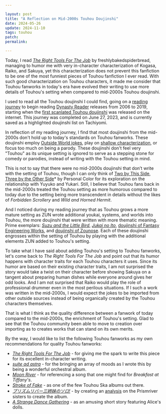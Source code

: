 ```yaml
---

layout: post
title: "A Reflection on Mid-2000s Touhou Doujinshi"
date: 2024-05-26
update: 2024-11-10
tags: touhou
patch: 
permalink:

---
```


Today, I read [*The Right Tools For The Job*](https://archiveofourown.org/works/43380529?view_full_work=true) by freshlybakedspiderbread, managing to humor me with very in-character characterization of Kogasa, Raiko, and Sakuya, yet this characterization does not prevent this fanfiction to be one of the most funniest pieces of Touhou fanfiction I ever read. With such good characterization on Touhou characters, it made me consider that Touhou fanworks in today's era have evolved their writing to use more details of Touhou's setting when compared to mid-2000s Touhou doujinshi.

I used to read all the Touhou doujinshi I could find, going on a [reading journey](https://ayearofreadingtheworld.com/thelist/) to begin reading [Dynasty Reader](https://dynasty-scans.com/doujins/touhou_project) releases from 2006 to 2019, starting when the [first scanlated Touhou doujinshi](https://dynasty-scans.com/chapters/its_not_a_dream) was released on the internet. This journey was completed on June 27, 2023, and is currently saved as a highlighted doujinshi list on Tachiyomi.

In reflection of my reading journey, I find that most doujinshi from the mid-2000s don't hold up to today's standards on Touhou fanworks. These doujinshi employ [Outside World jokes](https://scarlet.nsk.sh/book/org-16699), play on [shallow characterization](https://scarlet.nsk.sh/book/org-371808), or focus too much on being a parody. These doujinshi don't feel very "Touhou" as its unique setting is ignored to serve as a stepping stone for comedy or parodies, instead of writing with the Touhou setting in mind.

This is not to say that there were no mid-2000s doujinshi that don’t write with the setting of Touhou, though I can only think of [Two by This Side, Three by the Other Side](https://scarlet.nsk.sh/book/md-8c4423d2-e676-4ff7-8a46-b5e00970d8cb)* by Personal Color for its exploration on the relationship with Yuyuko and Yukari. Still, I believe that Touhou fans back in the mid-2000s treated the Touhou setting as more humorous compared to today due to the setting being more transcendent in details without the likes of *Forbidden Scrollery* and *Wild and Horned Hermit*.

And I noticed during my reading journey that as Touhou grows a more mature setting as ZUN wrote additional youkai, systems, and worlds into Touhou, the more doujinshi that were written with more thematic meaning. Prime exemplars: [*Suzu and the Little Bird*](https://scarlet.nsk.sh/book/org-303532), [*Jukai no Ito*](https://scarlet.nsk.sh/book/org-305719), [doujinshi of Fantasy Engineering Works](https://scarlet.nsk.sh/?q=artist:fantasy_engineering_works), and [doujinshi of Zounose](https://scarlet.nsk.sh/?q=artist:zounose). Each of these doujinshi engrosses within the setting of Touhou by playing with the additional elements ZUN added to Touhou's setting.

To take what I have said about adding Touhou's setting to Touhou fanworks, let's come back to *The Right Tools For The Job*  and point out that its humor happens with character traits for each Touhou characters it uses. Since its humor are based on their existing character traits, I am not surprised the story would take a twist on their character before showing Sakuya on a tangent about preparing human dishes while everyone around gives her odd looks. And I am not surprised that Raiko would play the role of professional drummer even in the most perilous situations. If I such a work was written in the mid-2000s, I would expect the jokes to be imported from other outside sources instead of being organically created by the Touhou characters themselves.

That is what I think as the quality difference between a fanwork of today compared to the mid-2000s, the enrichment of Touhou's setting. Glad to see that the Touhou community been able to move to creation over importing as to creates works that can stand on its own merits.

By the way, I would like to list the following Touhou fanworks as my own recommendations for quality Touhou fanworks:

- [*The Right Tools For The Job*](https://archiveofourown.org/works/43380529?view_full_work=true) - for giving me the spark to write this piece for its excellent in-character writing.
- [*suite ad astra*](https://crescentia.bandcamp.com/album/suite-ad-astra) - for the bringing an array of moods as I wrote this by being a wonderful orchestral album.
- [*Moon River*](https://www.reddit.com/r/touhou/comments/eol6d1/i_just_finished_typesetting_my_favorite_doujin/) - for referencing a song that one might find for *Breakfast at Tiffany's*.
- [*Stroke of Fake*](https://www.youtube.com/watch?v=iX7nsZn9k8Q) - as one of the few Touhou Ska albums out there.
- [*プリズムリバー三姉妹のソロ!*](https://www.youtube.com/watch?v=50HLMUWAdaw) - by creating an [analysis](https://note.com/yuki_02010/n/nc766fe2e4128) on the Prismriver sisters to create the album.
- [*A Strange Dance Gathering*](https://scarlet.nsk.sh/book/org-1130662) - as an amusing short story featuring Alice's dolls.
